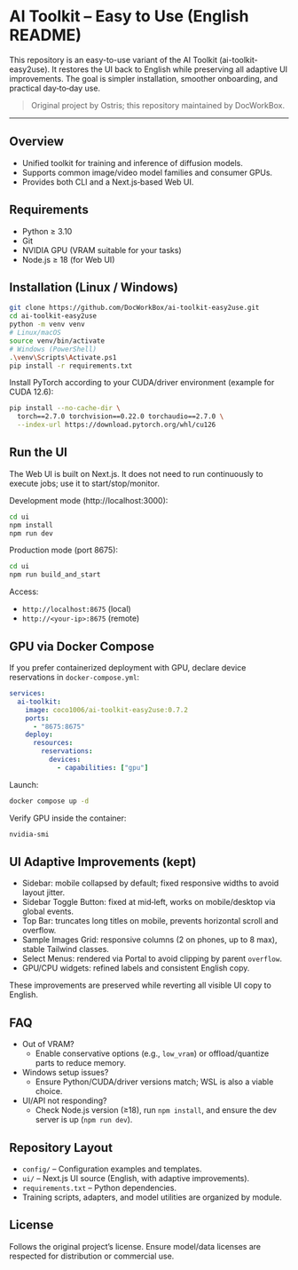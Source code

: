 # AI Toolkit – Easy to Use (English README)

This repository is an easy-to-use variant of the AI Toolkit (ai-toolkit-easy2use). It restores the UI back to English while preserving all adaptive UI improvements. The goal is simpler installation, smoother onboarding, and practical day‑to‑day use.

> Original project by Ostris; this repository maintained by DocWorkBox.

---

## Overview

- Unified toolkit for training and inference of diffusion models.
- Supports common image/video model families and consumer GPUs.
- Provides both CLI and a Next.js‑based Web UI.

## Requirements

- Python ≥ 3.10
- Git
- NVIDIA GPU (VRAM suitable for your tasks)
- Node.js ≥ 18 (for Web UI)

## Installation (Linux / Windows)

```bash
git clone https://github.com/DocWorkBox/ai-toolkit-easy2use.git
cd ai-toolkit-easy2use
python -m venv venv
# Linux/macOS
source venv/bin/activate
# Windows (PowerShell)
.\venv\Scripts\Activate.ps1
pip install -r requirements.txt
```

Install PyTorch according to your CUDA/driver environment (example for CUDA 12.6):

```bash
pip install --no-cache-dir \
  torch==2.7.0 torchvision==0.22.0 torchaudio==2.7.0 \
  --index-url https://download.pytorch.org/whl/cu126
```

## Run the UI

The Web UI is built on Next.js. It does not need to run continuously to execute jobs; use it to start/stop/monitor.

Development mode (http://localhost:3000):

```bash
cd ui
npm install
npm run dev
```

Production mode (port 8675):

```bash
cd ui
npm run build_and_start
```

Access:

- `http://localhost:8675` (local)
- `http://<your-ip>:8675` (remote)

## GPU via Docker Compose

If you prefer containerized deployment with GPU, declare device reservations in `docker-compose.yml`:

```yaml
services:
  ai-toolkit:
    image: coco1006/ai-toolkit-easy2use:0.7.2
    ports:
      - "8675:8675"
    deploy:
      resources:
        reservations:
          devices:
            - capabilities: ["gpu"]
```

Launch:

```bash
docker compose up -d
```

Verify GPU inside the container:

```bash
nvidia-smi
```

## UI Adaptive Improvements (kept)

- Sidebar: mobile collapsed by default; fixed responsive widths to avoid layout jitter.
- Sidebar Toggle Button: fixed at mid‑left, works on mobile/desktop via global events.
- Top Bar: truncates long titles on mobile, prevents horizontal scroll and overflow.
- Sample Images Grid: responsive columns (2 on phones, up to 8 max), stable Tailwind classes.
- Select Menus: rendered via Portal to avoid clipping by parent `overflow`.
- GPU/CPU widgets: refined labels and consistent English copy.

These improvements are preserved while reverting all visible UI copy to English.

## FAQ

- Out of VRAM?
  - Enable conservative options (e.g., `low_vram`) or offload/quantize parts to reduce memory.
- Windows setup issues?
  - Ensure Python/CUDA/driver versions match; WSL is also a viable choice.
- UI/API not responding?
  - Check Node.js version (≥18), run `npm install`, and ensure the dev server is up (`npm run dev`).

## Repository Layout

- `config/` – Configuration examples and templates.
- `ui/` – Next.js UI source (English, with adaptive improvements).
- `requirements.txt` – Python dependencies.
- Training scripts, adapters, and model utilities are organized by module.

## License

Follows the original project’s license. Ensure model/data licenses are respected for distribution or commercial use.